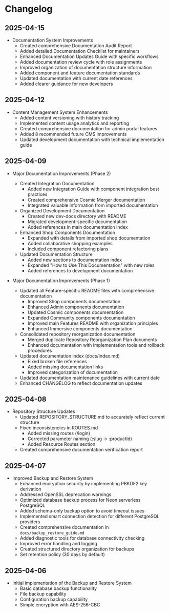 # Changelog

## 2025-04-15
- Documentation System Improvements
  - Created comprehensive Documentation Audit Report
  - Added detailed Documentation Checklist for maintainers
  - Enhanced Documentation Updates Guide with specific workflows
  - Added documentation review cycle with role assignments
  - Improved organization of documentation structure information
  - Added component and feature documentation standards
  - Updated documentation with current date references
  - Added clearer guidance for new developers

## 2025-04-12
- Content Management System Enhancements
  - Added content versioning with history tracking
  - Implemented content usage analytics and reporting
  - Created comprehensive documentation for admin portal features
  - Added 8 recommended future CMS improvements
  - Updated development documentation with technical implementation guide

## 2025-04-09
- Major Documentation Improvements (Phase 2)
  - Created Integration Documentation
    - Added new Integration Guide with component integration best practices
    - Created comprehensive Cosmic Merger documentation
    - Integrated valuable information from imported documentation
  - Organized Development Documentation
    - Created new dev-docs directory with README
    - Migrated development-specific documentation
    - Added references in main documentation index
  - Enhanced Shop Components Documentation
    - Expanded with details from imported shop documentation
    - Added collaborative shopping examples
    - Included component refactoring plans
  - Updated Documentation Structure
    - Added new sections to documentation index
    - Expanded "How to Use This Documentation" with new roles
    - Added references to development documentation

- Major Documentation Improvements (Phase 1)
  - Updated all Feature-specific README files with comprehensive documentation
    - Improved Shop components documentation
    - Enhanced Admin components documentation
    - Updated Cosmic components documentation
    - Expanded Community components documentation
    - Improved main Features README with organization principles
    - Enhanced Immersive components documentation
  - Consolidated repository reorganization documentation
    - Merged duplicate Repository Reorganization Plan documents
    - Enhanced documentation with implementation tools and rollback procedures
  - Updated documentation index (docs/index.md)
    - Fixed broken file references
    - Added missing documentation links
    - Improved categorization of documentation
  - Updated documentation maintenance guidelines with current date
  - Enhanced CHANGELOG to reflect documentation updates

## 2025-04-08
- Repository Structure Updates
  - Updated REPOSITORY_STRUCTURE.md to accurately reflect current structure
  - Fixed inconsistencies in ROUTES.md
    - Added missing routes (/login)
    - Corrected parameter naming (:slug → :productId)
    - Added Resource Routes section
  - Created comprehensive documentation verification report

## 2025-04-07
- Improved Backup and Restore System
  - Enhanced encryption security by implementing PBKDF2 key derivation
  - Addressed OpenSSL deprecation warnings
  - Optimized database backup process for Neon serverless PostgreSQL
  - Added schema-only backup option to avoid timeout issues
  - Implemented smart connection detection for different PostgreSQL providers
  - Created comprehensive documentation in `docs/backup_restore_guide.md`
  - Added diagnostic tools for database connectivity checking
  - Improved error handling and logging
  - Created structured directory organization for backups
  - Set retention policy (30 days by default)
  
## 2025-04-06
- Initial implementation of the Backup and Restore System
  - Basic database backup functionality
  - File backup capability
  - Configuration backup capability
  - Simple encryption with AES-256-CBC